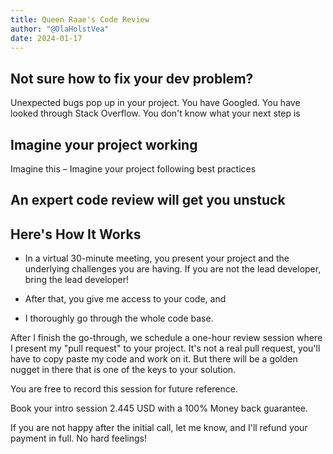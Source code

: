 ```yaml
---
title: Queen Raae's Code Review
author: "@OlaHolstVea"
date: 2024-01-17
---
```


## Not sure how to fix your dev problem?

Unexpected bugs pop up in your project. You have Googled. You have looked through Stack Overflow. You don't know what your next step is

## Imagine your project working

Imagine this – Imagine your project following best practices

## An expert code review will get you unstuck


## Here's How It Works

- In a virtual 30-minute meeting, you present your project and the underlying challenges you are having. If you are not the lead developer, bring the lead developer!

- After that, you give me access to your code, and
- I thoroughly go through the whole code base.

After I finish the go-through, we schedule a one-hour review session where I present my "pull request" to your project. It's not a real pull request, you'll have to copy paste my code and work on it. But there will be a golden nugget in there that is one of the keys to your solution.

You are free to record this session for future reference.

Book your intro session
2.445 USD with a 100% Money back guarantee.

If you are not happy after the initial call, let me know, and I'll refund your payment in full. No hard feelings!

